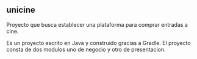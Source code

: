 ## unicine 
Proyecto que busca establecer una plataforma para comprar entradas a cine.

Es un proyecto escrito en Java y construido gracias a Gradle. El proyecto consta de dos modulos uno de negocio y otro de presentacion.

